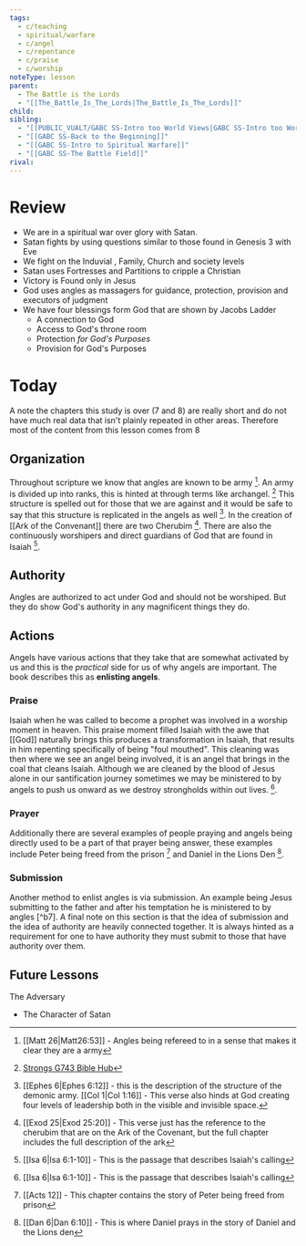 ```yaml
---
tags:
  - c/teaching
  - spiritual/warfare
  - c/angel
  - c/repentance
  - c/praise
  - c/worship
noteType: lesson
parent:
  - The Battle is the Lords
  - "[[The_Battle_Is_The_Lords|The_Battle_Is_The_Lords]]"
child:
sibling:
  - "[[PUBLIC_VUALT/GABC SS-Intro too World Views|GABC SS-Intro too World Views]]"
  - "[[GABC SS-Back to the Beginning]]"
  - "[[GABC SS-Intro to Spiritual Warfare]]"
  - "[[GABC SS-The Battle Field]]"
rival:
---
```

# Review
- We are in a spiritual war over glory with Satan.
- Satan fights by using questions similar to those found in Genesis 3 with Eve
- We fight on the Induvial , Family, Church and society levels
- Satan uses Fortresses and Partitions to cripple a  Christian
- Victory is Found only in Jesus
- God uses angles as massagers for guidance, protection, provision and executors of judgment
- We have four blessings form God that are shown by Jacobs Ladder
    - A connection to God
    - Access to God's throne room
    - Protection *for God's Purposes*
    - Provision for God's Purposes

# Today
A note the chapters this study is over (7 and 8) are really short and do not have much real data that isn't plainly repeated in other areas. Therefore most of the content from this lesson comes from 8
## Organization
Throughout scripture we know that angles are known to be army [^b1]. An army is divided up into ranks, this is hinted at through terms like archangel. [^g1] This structure is spelled out for those that we are against and it would be safe to say that this structure is replicated in the angels as well [^b2]. In the creation of [[Ark of the Convenant]] there are two Cherubim [^b3]. There are also the continuously worshipers and direct guardians of God that are found in Isaiah [^b4].

[^b1]: [[Matt 26|Matt26:53]] - Angles being refereed to in a sense that makes it clear they are a army
[^g1]: [Strongs G743 Bible Hub](https://biblehub.com/greek/743.htm)
[^b2]: [[Ephes 6|Ephes 6:12]] - this is the description of the structure of the demonic army. [[Col 1|Col 1:16]] - This verse also hinds at God creating four levels of leadership both in the visible and invisible space.
[^b3]: [[Exod 25|Exod 25:20]] - This verse just has the reference to the cherubim that are on the Ark of the Covenant, but the full chapter includes the full description of the ark

## Authority
Angles are authorized to act under God and should not be worshiped. But they do show God's authority in any magnificent things they do.

## Actions
Angels have various actions that they take that are somewhat activated by us and this is the *practical* side for us of why angels are important. The book describes this as **enlisting angels**.

### Praise
Isaiah when he was called to become a prophet was involved in a worship moment in heaven. This praise moment filled Isaiah with the awe that [[God]] naturally brings this produces a transformation in Isaiah, that results in him repenting specifically of being "foul mouthed". This cleaning was then where we see an angel being involved, it is an angel that brings in the coal that cleans Isaiah. Although we are cleaned by the blood of Jesus alone in our santification journey sometimes we may be ministered to by angels to push us onward as we destroy strongholds within out lives. [^b4].

[^b4]: [[Isa 6|Isa 6:1-10]] - This is the passage that describes Isaiah's calling 

### Prayer
Additionally there are several examples of people praying and angels being directly used to be a part of that prayer being answer, these examples include Peter being freed from the prison [^b5] and Daniel in the Lions Den [^b6].

[^b5]: [[Acts 12]] - This chapter contains the story of Peter being freed from prison
[^b6]: [[Dan 6|Dan 6:10]] - This is where Daniel prays in the story of Daniel and the Lions den

### Submission
Another method to enlist angles is via submission. An example being Jesus submitting to the father and after his temptation he is ministered to by angles [^b7].  A final note on this section is that the idea of submission and the idea of authority are heavily connected together. It is always hinted as a requirement for one to have authority they must submit to those that have authority over them. 


## Future Lessons
The Adversary
- The Character of Satan